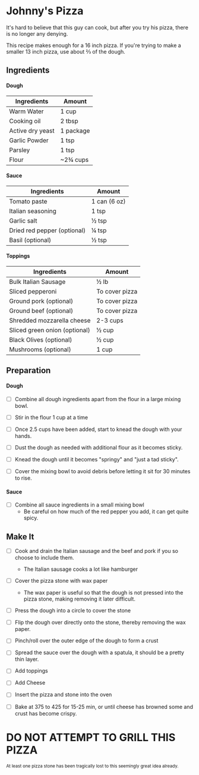 # Johnny's Pizza
It's hard to believe that this guy can cook, but after you try his pizza, there is no longer any denying.

This recipe makes enough for a 16 inch pizza.  If you're trying to make a smaller 13 inch pizza, use about ⅔ of the dough.

## Ingredients

#### Dough

| Ingredients                   | Amount          |
|----------------------------   |-----------------|
| Warm Water                    | 1 cup           |
| Cooking oil                   | 2 tbsp          |
| Active dry yeast              | 1 package       |
| Garlic Powder                 | 1 tsp           |
| Parsley                       | 1 tsp           |
| Flour                         | ~2¾ cups        |

#### Sauce

| Ingredients                   | Amount          |
|----------------------------   |-----------------|
| Tomato paste                  | 1 can  (6 oz)   |
| Italian seasoning             | 1 tsp           |
| Garlic salt                   | ½ tsp           |
| Dried red pepper (optional)   | ¼ tsp           |
| Basil (optional)              | ½ tsp           |

#### Toppings

| Ingredients                   | Amount          |
|----------------------------   |-----------------|
| Bulk Italian Sausage          | ½ lb            |
| Sliced pepperoni              | To cover pizza  |
| Ground pork (optional)        | To cover pizza  |
| Ground beef (optional)        | To cover pizza  |
| Shredded mozzarella cheese    | 2-3 cups        |
| Sliced green onion (optional) | ½ cup           |
| Black Olives (optional)       | ½ cup           |
| Mushrooms (optional)          | 1 cup           |


## Preparation

#### Dough
- [ ] Combine all dough ingredients apart from the flour in a large mixing bowl.
- [ ] Stir in the flour 1 cup at a time
- [ ] Once 2.5 cups have been added, start to knead the dough with your hands.
- [ ] Dust the dough as needed with additional flour as it becomes sticky.
- [ ] Knead the dough until it becomes "springy" and "just a tad sticky".
- [ ] Cover the mixing bowl to avoid debris before letting it sit for 30 minutes to rise.


#### Sauce
- [ ] Combine all sauce ingredients in a small mixing bowl
    - Be careful on how much of the red pepper you add, it can get quite spicy.


## Make It
- [ ] Cook and drain the Italian sausage and the beef and pork if you so choose to include them.
    - The Italian sausage cooks a lot like hamburger
- [ ] Cover the pizza stone with wax paper
    - The wax paper is useful so that the dough is not pressed into the pizza stone, making removing it later difficult.
- [ ] Press the dough into a circle to cover the stone
- [ ] Flip the dough over directly onto the stone, thereby removing the wax paper.
- [ ] Pinch/roll over the outer edge of the dough to form a crust
- [ ] Spread the sauce over the dough with a spatula, it should be a pretty thin layer.
- [ ] Add toppings
- [ ] Add Cheese
- [ ] Insert the pizza and stone into the oven
- [ ] Bake at 375 to 425 for 15-25 min, or until cheese has browned some and crust has become crispy.


# DO NOT ATTEMPT TO GRILL THIS PIZZA
<sup>At least one pizza stone has been tragically lost to this seemingly great idea already.</sup>